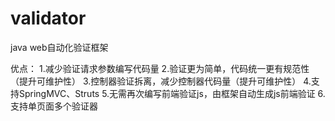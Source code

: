 # validator
java web自动化验证框架

优点：
1.减少验证请求参数编写代码量
2.验证更为简单，代码统一更有规范性（提升可维护性）
3.控制器验证拆离，减少控制器代码量（提升可维护性）
4.支持SpringMVC、Struts
5.无需再次编写前端验证js，由框架自动生成js前端验证
6.支持单页面多个验证器
